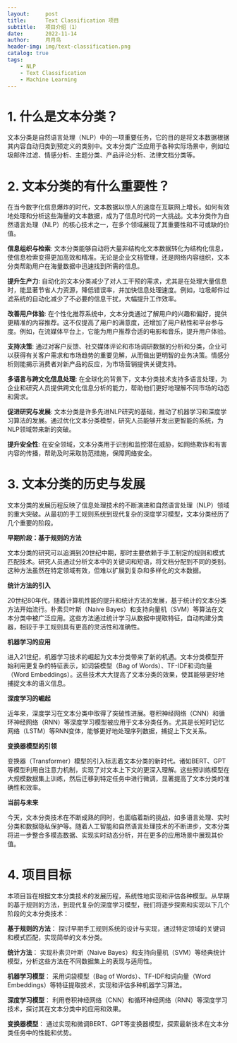 ```yaml
---
layout:     post
title:      Text Classification 项目
subtitle:   项目介绍（1）
date:       2022-11-14
author:     月月鸟
header-img: img/text-classification.png
catalog: true
tags:
    - NLP
    - Text Classification
    - Machine Learning
---
```



# 1. 什么是文本分类？
文本分类是自然语言处理（NLP）中的一项重要任务，它的目的是将文本数据根据其内容自动归类到预定义的类别中。文本分类广泛应用于各种实际场景中，例如垃圾邮件过滤、情感分析、主题分类、产品评论分析、法律文档分类等。


# 2. 文本分类的有什么重要性？

在当今数字化信息爆炸的时代，文本数据以惊人的速度在互联网上增长。如何有效地处理和分析这些海量的文本数据，成为了信息时代的一大挑战。文本分类作为自然语言处理（NLP）的核心技术之一，在多个领域展现了其重要性和不可或缺的价值。

**信息组织与检索**: 文本分类能够自动将大量非结构化文本数据转化为结构化信息，使信息检索变得更加高效和精准。无论是企业文档管理，还是网络内容组织，文本分类帮助用户在海量数据中迅速找到所需的信息。

**提升生产力**: 自动化的文本分类减少了对人工干预的需求，尤其是在处理大量信息时，能显著节省人力资源，降低错误率，并加快信息处理速度。例如，垃圾邮件过滤系统的自动化减少了不必要的信息干扰，大幅提升工作效率。

**改善用户体验**: 在个性化推荐系统中，文本分类通过了解用户的兴趣和偏好，提供更精准的内容推荐。这不仅提高了用户的满意度，还增加了用户粘性和平台参与度。例如，在流媒体平台上，它能为用户推荐合适的电影和音乐，提升用户体验。

**支持决策**: 通过对客户反馈、社交媒体评论和市场调研数据的分析和分类，企业可以获得有关客户需求和市场趋势的重要见解，从而做出更明智的业务决策。情感分析则能揭示消费者对新产品的反应，为市场营销提供关键支持。

**多语言与跨文化信息处理**: 在全球化的背景下，文本分类技术支持多语言处理，为企业和研究人员提供跨文化信息分析的能力，帮助他们更好地理解不同市场的动态和需求。

**促进研究与发展**: 文本分类是许多先进NLP研究的基础，推动了机器学习和深度学习算法的发展。通过优化文本分类模型，研究人员能够开发出更智能的系统，为NLP领域带来新的突破。

**提升安全性**: 在安全领域，文本分类用于识别和监控潜在威胁，如网络欺诈和有害内容的传播，帮助及时采取防范措施，保障网络安全。


# 3. 文本分类的历史与发展

文本分类的发展历程反映了信息处理技术的不断演进和自然语言处理（NLP）领域的重大突破。从最初的手工规则系统到现代复杂的深度学习模型，文本分类经历了几个重要的阶段。

**早期阶段：基于规则的方法**

文本分类的研究可以追溯到20世纪中期，那时主要依赖于手工制定的规则和模式匹配技术。研究人员通过分析文本中的关键词和短语，将文档分配到不同的类别。这种方法虽然在特定领域有效，但难以扩展到复杂和多样化的文本数据。

**统计方法的引入**

20世纪80年代，随着计算机性能的提升和统计方法的发展，基于统计的文本分类方法开始流行。朴素贝叶斯（Naive Bayes）和支持向量机（SVM）等算法在文本分类中被广泛应用。这些方法通过统计学习从数据中提取特征，自动构建分类器，相较于手工规则具有更高的灵活性和准确性。

**机器学习的应用**

进入21世纪，机器学习技术的崛起为文本分类带来了新的机遇。文本分类模型开始利用更复杂的特征表示，如词袋模型（Bag of Words）、TF-IDF和词向量（Word Embeddings）。这些技术大大提高了文本分类的效果，使其能够更好地捕捉文本的语义信息。

**深度学习的崛起**

近年来，深度学习在文本分类中取得了突破性进展。卷积神经网络（CNN）和循环神经网络（RNN）等深度学习模型被应用于文本分类任务。尤其是长短时记忆网络（LSTM）等RNN变体，能够更好地处理序列数据，捕捉上下文关系。

**变换器模型的引领**

变换器（Transformer）模型的引入标志着文本分类的新时代。诸如BERT、GPT等模型利用自注意力机制，实现了对文本上下文的更深入理解。这些预训练模型在大规模数据集上训练，然后迁移到特定任务中进行微调，显著提高了文本分类的准确性和效率。

**当前与未来**

今天，文本分类技术在不断成熟的同时，也面临着新的挑战，如多语言处理、实时分类和数据隐私保护等。随着人工智能和自然语言处理技术的不断进步，文本分类将进一步整合多模态数据、实现实时动态分析，并在更多的应用场景中展现其价值。


# 4. 项目目标
本项目旨在根据文本分类技术的发展历程，系统性地实现和评估各种模型。从早期的基于规则的方法，到现代复杂的深度学习模型，我们将逐步探索和实现以下几个阶段的文本分类技术：

**基于规则的方法**： 探讨早期手工规则系统的设计与实现，通过特定领域的关键词和模式匹配，实现简单的文本分类。

**统计方法**： 实现朴素贝叶斯（Naive Bayes）和支持向量机（SVM）等经典统计模型，分析这些方法在不同数据集上的表现与适用性。

**机器学习模型**： 采用词袋模型（Bag of Words）、TF-IDF和词向量（Word Embeddings）等特征提取技术，实现和评估多种机器学习算法。

**深度学习模型**： 利用卷积神经网络（CNN）和循环神经网络（RNN）等深度学习技术，探讨其在文本分类中的应用和效果。

**变换器模型**： 通过实现和微调BERT、GPT等变换器模型，探索最新技术在文本分类任务中的性能和优势。